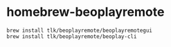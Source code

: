 # homebrew-beoplayremote

```
brew install tlk/beoplayremote/beoplayremotegui
brew install tlk/beoplayremote/beoplay-cli
```
